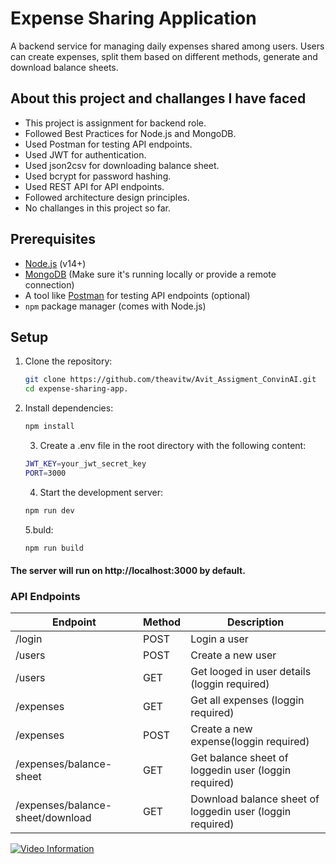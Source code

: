 # Expense Sharing Application

A backend service for managing daily expenses shared among users. Users can create expenses, split them based on different methods, generate and download balance sheets.

## About this project and challanges I have faced

- This project is assignment for backend role.
- Followed Best Practices for Node.js and MongoDB.
- Used Postman for testing API endpoints.
- Used JWT for authentication.
- Used json2csv for downloading balance sheet.
- Used bcrypt for password hashing.
- Used REST API for API endpoints.
- Followed architecture design principles.
- No challanges in this project so far.

## Prerequisites

- [Node.js](https://nodejs.org/) (v14+)
- [MongoDB](https://www.mongodb.com/) (Make sure it's running locally or provide a remote connection)
- A tool like [Postman](https://www.postman.com/) for testing API endpoints (optional)
- `npm` package manager (comes with Node.js)

## Setup

1. Clone the repository:
   ```bash
   git clone https://github.com/theavitw/Avit_Assigment_ConvinAI.git
   cd expense-sharing-app.
   ```
2. Install dependencies:

   ```bash
   npm install
   ```

   3. Create a .env file in the root directory with the following content:

   ```bash
   JWT_KEY=your_jwt_secret_key
   PORT=3000
   ```

   4. Start the development server:

   ```bash
   npm run dev
   ```

   5.buld:

   ```bash
   npm run build
   ```

#### The server will run on http://localhost:3000 by default.

### API Endpoints

| Endpoint | Method | Description |
| --- | --- | --- |
| /login | POST | Login a user |
| /users | POST | Create a new user |
| /users | GET | Get looged in user details (loggin required) |
| /expenses | GET | Get all expenses (loggin required)|
| /expenses | POST | Create a new expense(loggin required) | 
| /expenses/balance-sheet | GET | Get balance sheet of loggedin user (loggin required) |
| /expenses/balance-sheet/download | GET | Download balance sheet of loggedin user (loggin required) |

[![Video Information](https://img.youtube.com/vi/AY352eTQSpM/0.jpg)](https://www.youtube.com/watch?v=AY352eTQSpM)
